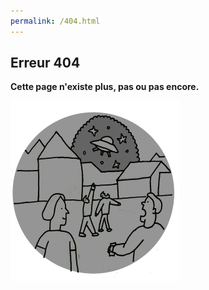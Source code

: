 ```yaml
---
permalink: /404.html
---
```


## Erreur 404

**Cette page n'existe plus, pas ou pas encore.**

![ovni](dessins/macaron_thumb_6.png)


